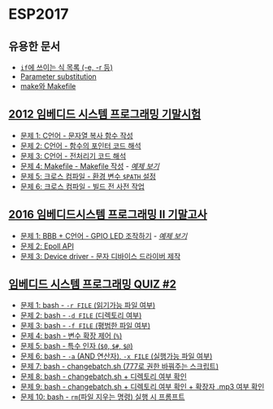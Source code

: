 <!-- Author: Jongmin Kim <jmkim@pukyong.ac.kr> -->
# ESP2017
<!-- Notice:
    이 문서는 Markdown 문서입니다.

    Markdown reader (Chrome extension)
        - 다운로드 URL: https://chrome.google.com/webstore/detail/markdown-reader/gpoigdifkoadgajcincpilkjmejcaanc?utm_source=chrome-app-launcher-info-dialog
        - 설치 후 chrome://extensions/ 에서 "Allow access to file URLs"에 체크하세요.
        - 설치가 끝나면 Chrome으로 이 문서를 열어주세요.
-->

## 유용한 문서
- [`if`에 쓰이는 식 목록 (-e, -r 등)](http://tldp.org/LDP/Bash-Beginners-Guide/html/sect_07_01.html)
- [Parameter substitution](http://www.tldp.org/LDP/abs/html/parameter-substitution.html)
- [make와 Makefile]( http://bowbowbow.tistory.com/12 )

## [2012 임베디드 시스템 프로그래밍 기말시험]( https://github.com/kdzlvaids/esp2017/blob/master/exam/solution-2012-final.md#2012-임베디드-시스템-프로그래밍-기말시험 )
- [문제 1: C언어 - 문자열 복사 함수 작성]( https://github.com/kdzlvaids/esp2017/blob/master/exam/solution-2012-final.md#문제-1 )
- [문제 2: C언어 - 함수의 포인터 코드 해석]( https://github.com/kdzlvaids/esp2017/blob/master/exam/solution-2012-final.md#문제-2 )
- [문제 3: C언어 - 전처리기 코드 해석]( https://github.com/kdzlvaids/esp2017/blob/master/exam/solution-2012-final.md#문제-3 )
- [문제 4: Makefile - Makefile 작성]( https://github.com/kdzlvaids/esp2017/blob/master/exam/solution-2012-final.md#문제-4 ) - *[예제 보기]( https://github.com/kdzlvaids/esp2017/tree/master/examples/Makefile%20%EC%9E%91%EC%84%B1 )*
- [문제 5: 크로스 컴파일 - 환경 변수 `$PATH` 설정]( https://github.com/kdzlvaids/esp2017/blob/master/exam/solution-2012-final.md#문제-5 )
- [문제 6: 크로스 컴파일 - 빌드 전 사전 작업]( https://github.com/kdzlvaids/esp2017/blob/master/exam/solution-2012-final.md#문제-6 )

## [2016 임베디드시스템 프로그래밍 II 기말고사]( https://github.com/kdzlvaids/esp2017/blob/master/exam/solution-2016-final.md#2016-임베디드시스템-프로그래밍-ii-기말고사 )
- [문제 1: BBB + C언어 - GPIO LED 조작하기]( https://github.com/kdzlvaids/esp2017/blob/master/exam/solution-2016-final.md#문제-1 ) - *[예제 보기]( https://github.com/kdzlvaids/esp2017/tree/master/examples/BBB%20LED%20%EC%A0%90%EB%A9%B8 )*
- [문제 2: Epoll API]( https://github.com/kdzlvaids/esp2017/blob/master/exam/solution-2016-final.md#문제-2 )
- [문제 3: Device driver - 문자 디바이스 드라이버 제작]( https://github.com/kdzlvaids/esp2017/blob/master/exam/solution-2016-final.md#문제-3 )

## [임베디드 시스템 프로그래밍 QUIZ #2]( https://github.com/kdzlvaids/esp2017/blob/master/exam/solution-bash-quiz.md#임베디드-시스템-프로그래밍-quiz-2 )
- [문제 1: bash - `-r FILE` (읽기가능 파일 여부)]( https://github.com/kdzlvaids/esp2017/blob/master/exam/solution-bash-quiz.md#문제-1 )
- [문제 2: bash - `-d FILE` (디렉토리 여부)]( https://github.com/kdzlvaids/esp2017/blob/master/exam/solution-bash-quiz.md#문제-2 )
- [문제 3: bash - `-f FILE` (평범한 파일 여부)]( https://github.com/kdzlvaids/esp2017/blob/master/exam/solution-bash-quiz.md#문제-3 )
- [문제 4: bash - 변수 확장 제어 (`%`)]( https://github.com/kdzlvaids/esp2017/blob/master/exam/solution-bash-quiz.md#문제-4 )
- [문제 5: bash - 특수 인자 (`$0`, `$#`, `$@`)]( https://github.com/kdzlvaids/esp2017/blob/master/exam/solution-bash-quiz.md#문제-5 )
- [문제 6: bash - `-a` (AND 연산자), `-x FILE` (실행가능 파일 여부)]( https://github.com/kdzlvaids/esp2017/blob/master/exam/solution-bash-quiz.md#문제-6 )
- [문제 7: bash - changebatch.sh (777로 권한 바꿔주는 스크립트)]( https://github.com/kdzlvaids/esp2017/blob/master/exam/solution-bash-quiz.md#문제-7 )
- [문제 8: bash - changebatch.sh + 디렉토리 여부 확인]( https://github.com/kdzlvaids/esp2017/blob/master/exam/solution-bash-quiz.md#문제-8 )
- [문제 9: bash - changebatch.sh + 디렉토리 여부 확인 + 확장자 .mp3 여부 확인]( https://github.com/kdzlvaids/esp2017/blob/master/exam/solution-bash-quiz.md#문제-9 )
- [문제 10: bash - `rm`(파일 지우는 명령) 실행 시 프롬프트]( https://github.com/kdzlvaids/esp2017/blob/master/exam/solution-bash-quiz.md#문제-10 )
